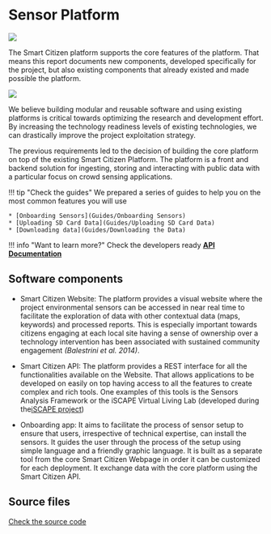 Sensor Platform
===============

![](https://i.imgur.com/qiDKL0r.jpg)

The Smart Citizen platform supports the core features of the platform. That means this report documents new components, developed specifically for the project, but also existing components that already existed and made possible the platform.

![](https://i.imgur.com/loUgFJv.png)

We believe building modular and reusable software and using existing platforms is critical towards optimizing the research and development effort. By increasing the technology readiness levels of existing technologies, we can drastically improve the project exploitation strategy.

The previous requirements led to the decision of building the core platform on top of the existing Smart Citizen Platform. The platform is a front and backend solution for ingesting, storing and interacting with public data with a particular focus on crowd sensing applications.

!!! tip "Check the guides"
	We prepared a series of guides to help you on the most common features you will use

	* [Onboarding Sensors](Guides/Onboarding Sensors)
	* [Uploading SD Card Data](Guides/Uploading SD Card Data)
	* [Downloading data](Guides/Downloading the Data)

!!! info "Want to learn more?"
	Check the developers ready [**API Documentation**](https://developer.smartcitizen.me/)

## Software components

* Smart Citizen Website: The platform provides a visual website where the project environmental sensors can be accessed in near real time to facilitate the exploration of data with other contextual data (maps, keywords) and processed reports. This is especially important towards citizens engaging at each local site having a sense of ownership over a technology intervention has been associated with sustained community engagement _(Balestrini et al. 2014)_.

* Smart Citizen API: The platform provides a REST interface for all the functionalities available on the Website. That allows applications to be developed on easily on top having access to all the features to create complex and rich tools. One examples of this tools is the Sensors Analysis Framework or the iSCAPE Virtual Living Lab (developed during the[iSCAPE project](https://www.iscapeproject.eu/))

* Onboarding app: It aims to facilitate the process of sensor setup to ensure that users, irrespective of technical expertise, can install the sensors. It guides the user through the process of the setup using simple language and a friendly graphic language. It is built as a separate tool from the core Smart Citizen Webpage in order it can be customized for each deployment. It exchange data with the core platform using the Smart Citizen API.

## Source files

<a class="github-button" data-size="large" href="https://github.com/fablabbcn/smartcitizen-kit-20" aria-label="Check the source code">Check the source code</a>
